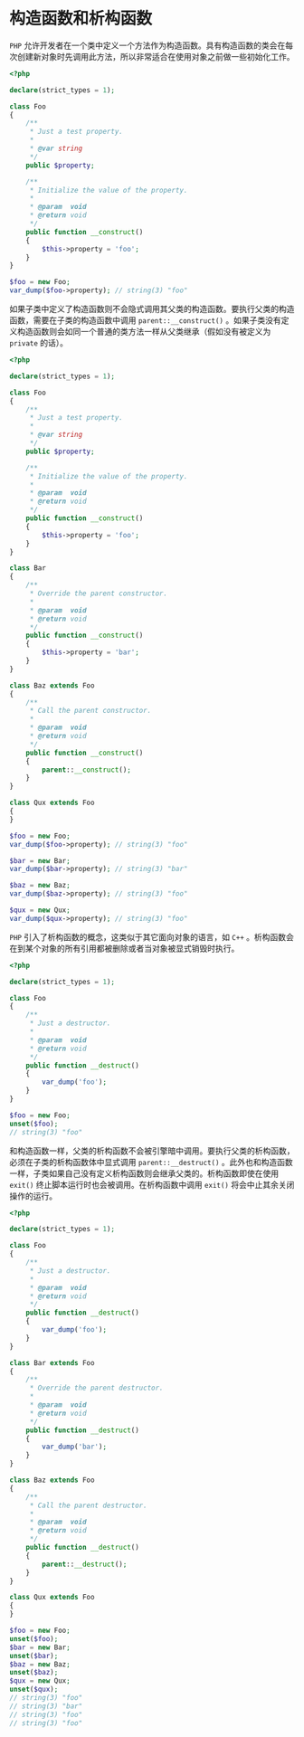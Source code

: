 # 构造函数和析构函数

`PHP` 允许开发者在一个类中定义一个方法作为构造函数。具有构造函数的类会在每次创建新对象时先调用此方法，所以非常适合在使用对象之前做一些初始化工作。

```php
<?php

declare(strict_types = 1);

class Foo
{
    /**
     * Just a test property.
     *
     * @var string
     */
    public $property;

    /**
     * Initialize the value of the property.
     *
     * @param  void
     * @return void
     */
    public function __construct()
    {
        $this->property = 'foo';
    }
}

$foo = new Foo;
var_dump($foo->property); // string(3) "foo"

```

如果子类中定义了构造函数则不会隐式调用其父类的构造函数。要执行父类的构造函数，需要在子类的构造函数中调用 `parent::__construct()` 。如果子类没有定义构造函数则会如同一个普通的类方法一样从父类继承（假如没有被定义为 `private` 的话）。

```php
<?php

declare(strict_types = 1);

class Foo
{
    /**
     * Just a test property.
     *
     * @var string
     */
    public $property;

    /**
     * Initialize the value of the property.
     *
     * @param  void
     * @return void
     */
    public function __construct()
    {
        $this->property = 'foo';
    }
}

class Bar
{
    /**
     * Override the parent constructor.
     *
     * @param  void
     * @return void
     */
    public function __construct()
    {
        $this->property = 'bar';
    }
}

class Baz extends Foo
{
    /**
     * Call the parent constructor.
     *
     * @param  void
     * @return void
     */
    public function __construct()
    {
        parent::__construct();
    }
}

class Qux extends Foo
{
}

$foo = new Foo;
var_dump($foo->property); // string(3) "foo"

$bar = new Bar;
var_dump($bar->property); // string(3) "bar"

$baz = new Baz;
var_dump($baz->property); // string(3) "foo"

$qux = new Qux;
var_dump($qux->property); // string(3) "foo"

```

`PHP` 引入了析构函数的概念，这类似于其它面向对象的语言，如 `C++` 。析构函数会在到某个对象的所有引用都被删除或者当对象被显式销毁时执行。

```php
<?php

declare(strict_types = 1);

class Foo
{
    /**
     * Just a destructor.
     *
     * @param  void
     * @return void
     */
    public function __destruct()
    {
        var_dump('foo');
    }
}

$foo = new Foo;
unset($foo);
// string(3) "foo"

```

和构造函数一样，父类的析构函数不会被引擎暗中调用。要执行父类的析构函数，必须在子类的析构函数体中显式调用 `parent::__destruct()` 。此外也和构造函数一样，子类如果自己没有定义析构函数则会继承父类的。析构函数即使在使用 `exit()` 终止脚本运行时也会被调用。在析构函数中调用 `exit()` 将会中止其余关闭操作的运行。

```php
<?php

declare(strict_types = 1);

class Foo
{
    /**
     * Just a destructor.
     *
     * @param  void
     * @return void
     */
    public function __destruct()
    {
        var_dump('foo');
    }
}

class Bar extends Foo
{
    /**
     * Override the parent destructor.
     *
     * @param  void
     * @return void
     */
    public function __destruct()
    {
        var_dump('bar');
    }
}

class Baz extends Foo
{
    /**
     * Call the parent destructor.
     *
     * @param  void
     * @return void
     */
    public function __destruct()
    {
        parent::__destruct();
    }
}

class Qux extends Foo
{
}

$foo = new Foo;
unset($foo);
$bar = new Bar;
unset($bar);
$baz = new Baz;
unset($baz);
$qux = new Qux;
unset($qux);
// string(3) "foo"
// string(3) "bar"
// string(3) "foo"
// string(3) "foo"

```

